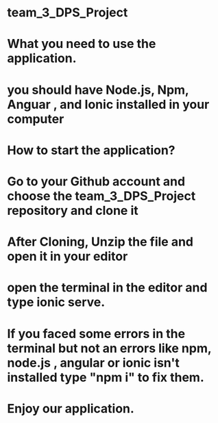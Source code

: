 # team_3_DPS_Project

# What you need to use the application.

# you should have Node.js, Npm, Anguar , and Ionic installed in your computer


# How to start the application?

# Go to your Github account and choose the team_3_DPS_Project  repository and clone it

# After Cloning,  Unzip the file and open it in your editor 

# open the terminal in the editor  and type ionic serve.

# If  you faced some errors in the terminal but not an errors like npm, node.js , angular or ionic isn't installed type "npm i" to fix them.

# Enjoy our application.